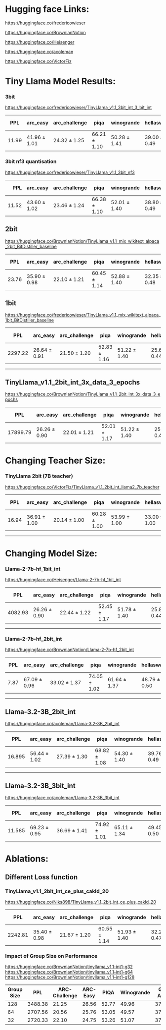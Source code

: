 
# Hugging face Links: 

https://huggingface.co/fredericowieser

https://huggingface.co/BrownianNotion

https://huggingface.co/Heisenger

https://huggingface.co/acoleman

https://huggingface.co/VictorFiz


# Tiny Llama Model Results: 

### 3bit

https://huggingface.co/fredericowieser/TinyLlama_v1.1_3bit_int_3_bit_int

| PPL   | arc_easy         | arc_challenge     | piqa            | winogrande       | hellaswag        | mmlu | QA Avg |
|-------|------------------|-------------------|------------------|------------------|------------------|------|--------|
| 11.99 | 41.96 ± 1.01     | 24.32 ± 1.25      | 66.21 ± 1.10     | 50.28 ± 1.41     | 39.00 ± 0.49     | -    | 44.35  |

### 3bit nf3 quantisation
https://huggingface.co/fredericowieser/TinyLlama_v1.1_3bit_nf3

| PPL |  arc_easy  |arc_challenge|    piqa    | winogrande | hellaswag  |mmlu|QA Avg|
|----:|------------|-------------|------------|------------|------------|----|-----:|
|11.52|43.60 ± 1.02|23.46 ± 1.24 |66.38 ± 1.10|52.01 ± 1.40|38.80 ± 0.49|-   | 44.85|

## 2bit

https://huggingface.co/BrownianNotion/TinyLlama_v1.1_mix_wikitext_alpaca_2bit_BitDistiller_baseline


| PPL | arc_easy | arc_challenge | piqa | winogrande | hellaswag | mmlu | QA Avg |
|------|------------------|-------------------|------------------|------------------|------------------|------|--------|
|  23.76  | 35.90 ± 0.98 | 22.10 ± 1.21 | 60.45 ± 1.14 | 52.88 ± 1.40 | 32.35 ± 0.48 | - | 40.71 |

## 1bit 

https://huggingface.co/fredericowieser/TinyLlama_v1.1_mix_wikitext_alpaca_1bit_BitDistiller_baseline


| PPL  | arc_easy        | arc_challenge     | piqa           | winogrande      | hellaswag       | mmlu | QA Avg |
|------|------------------|-------------------|------------------|------------------|------------------|------|--------|
| 2297.22 | 26.64 ± 0.91              | 21.50 ± 1.20             | 52.83 ± 1.16            | 51.22 ± 1.40                |    25.68 ± 0.44      | -    | 35.58  |


---


## TinyLlama_v1.1_2bit_int_3x_data_3_epochs

https://huggingface.co/BrownianNotion/TinyLlama_v1.1_2bit_int_3x_data_3_epochs

| PPL      | arc_easy        | arc_challenge    | piqa            | winogrande       | hellaswag       | mmlu | QA Avg |
|----------|------------------|------------------|------------------|------------------|------------------|------|--------|
| 17899.79 | 26.26 ± 0.90     | 22.01 ± 1.21     | 52.01 ± 1.17     | 51.22 ± 1.40     | 25.96 ± 0.44     | -    | 35.49  |



# Changing Teacher Size: 


### TinyLlama 2bit (7B teacher)

https://huggingface.co/VictorFiz/TinyLlama_v1.1_2bit_int_llama2_7b_teacher


| PPL   | arc_easy         | arc_challenge     | piqa            | winogrande       | hellaswag        | mmlu | QA Avg |
|-------|------------------|-------------------|------------------|------------------|------------------|------|--------|
| 16.94 | 36.91 ± 1.00     | 20.14 ± 1.00      | 60.28 ± 1.00     | 53.99 ± 1.00     | 33.00 ± 1.00     | -    | 40.86  |

---

# Changing Model Size: 

### Llama-2-7b-hf_1bit_int

https://huggingface.co/Heisenger/Llama-2-7b-hf_1bit_int


| PPL     | arc_easy        | arc_challenge     | piqa            | winogrande       | hellaswag        | mmlu | QA Avg |
|---------|------------------|-------------------|------------------|------------------|------------------|------|--------|
| 4082.93 | 26.26 ± 0.90     | 22.44 ± 1.22      | 52.45 ± 1.17     | 51.78 ± 1.40     | 25.88 ± 0.44     | -    | 35.76  |

---

### Llama-2-7b-hf_2bit_int

https://huggingface.co/BrownianNotion/Llama-2-7b-hf_2bit_int

| PPL  | arc_easy        | arc_challenge     | piqa           | winogrande      | hellaswag       | mmlu | QA Avg |
|------|------------------|-------------------|------------------|------------------|------------------|------|--------|
| 7.87 | 67.09 ± 0.96     | 33.02 ± 1.37      | 74.05 ± 1.02     | 61.64 ± 1.37     | 48.79 ± 0.50     | -    | 56.92  |

---

## Llama-3.2-3B_2bit_int 

https://huggingface.co/acoleman/Llama-3.2-3B_2bit_int


| PPL | arc_easy | arc_challenge | piqa | winogrande | hellaswag | mmlu | QA Avg |
|------|------------------|-------------------|------------------|------------------|------------------|------|--------|
| 16.895 | 56.44 ± 1.02 | 27.39 ± 1.30 | 68.82 ± 1.08 | 54.30 ± 1.40 | 39.76 ± 0.49 | - | 47.57 |

---

## Llama-3.2-3B_3bit_int

https://huggingface.co/acoleman/Llama-3.2-3B_3bit_int

| PPL | arc_easy | arc_challenge | piqa | winogrande | hellaswag | mmlu | QA Avg |
|------|------------------|-------------------|------------------|------------------|------------------|------|--------|
| 11.585 | 69.23 ± 0.95 | 36.69 ± 1.41 | 74.92 ± 1.01 | 65.11 ± 1.34 | 49.45 ± 0.50 | - | 59.08 |


# Ablations: 

## Different Loss function
### TinyLlama_v1.1_2bit_int_ce_plus_cakld_20
https://huggingface.co/Niks898/TinyLlama_v1.1_2bit_int_ce_plus_cakld_20

|     PPL      |  arc_easy  |arc_challenge|    piqa    | winogrande | hellaswag  |mmlu|QA Avg|
|--------------|------------|-------------|------------|------------|------------|----|-----:|
|2242.81 |35.40 ± 0.98|21.67 ± 1.20 |60.55 ± 1.14|51.93 ± 1.40|32.22 ± 0.47|-   | 40.36|

### Impact of Group Size on Performance

https://huggingface.co/BrownianNotion/tinyllama_v1.1-int1-g32
https://huggingface.co/BrownianNotion/tinyllama_v1.1-int1-g64
https://huggingface.co/BrownianNotion/tinyllama_v1.1-int1-g128

| Group Size | PPL     | ARC-Challenge | ARC-Easy | PIQA   | Winogrande | QA Avg |
|------------|---------|----------------|----------|--------|-------------|--------|
| 128        | 3488.38 | 21.25         | 26.56   | 52.77 | 49.96      | 37.63 |
| 64         | 2707.56 | 20.56         | 25.76   | 53.05 | 49.57      | 37.23 |
| 32         | 2720.33 | 22.10         | 24.75   | 53.26 | 51.07      | 37.79 |

